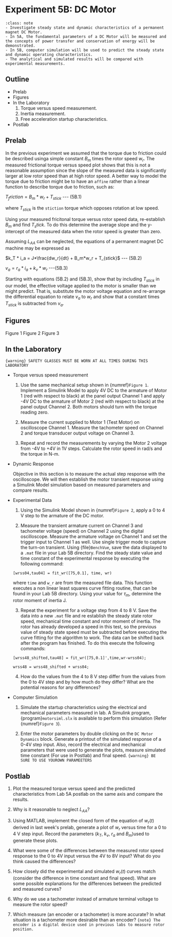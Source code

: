 # Experiment 5B: DC Motor

```{admonition} Objective
:class: note
- Investigate steady state and dynamic characteristics of a permanent magnet DC Motor.
- In 5A, the fundamental parameters of a DC Motor will be measured and the concepts of power transfer and conservation of energy will be demonstrated. 
- In 5B, computer simulation will be used to predict the steady state and dynamic operating characteristics.
- The analytical and simulated results will be compared with experimental measurements.
```

## Outline

- Prelab
- Figures
- In the Laboratory
    1. Torque versus speed measurement.
    2. Inertia measurement.
    3. Free acceleration startup characteristics.
- Postlab

## Prelab

In the previous experiment we assumed that the torque due to friction could be described usinga simple constant $B_m$ times the rotor speed $w_r$. The measured frictional torque versus speed plot shows that this is not a reasonable assumption since the slope of the measured data is significantly larger at low rotor speed than at high rotor speed. A better way to model the torque due to friction might be to have an `affine` rather than a linear function to describe torque due to friction, such as:

$T_friction = B_m * w_r + T_{stick}$ --- (5B.1)

where $T_{stick}$ is the `stiction` torque which opposes rotation at low speed.

Using your measured fricitonal torque versus rotor speed data, re-establish $B_m$ and find $T_stick$. To do this determine the average slope and the y-intercept of the measured data when the rotor speed is greater than zero.

Assuming $L_{AA}$ can be neglected, the equations of a permanent magnet DC machine may be expressed as

$k_T * i_a = J*\frac{dw_r}{dt} + B_m*w_r + T_{stick}$ --- (5B.2)

$v_a = r_a * i_a + k_v * w_r$ ---(5B.3)

Starting with equations (5B.2) and (5B.3), show that by including $T_{stick}$ in our model, the effective voltage applied to the motor is smaller than we might predict. That is, substitute the motor voltage equation and re-arrange the differential equation to relate $v_a$ to $w_r$ and show that a constant times $T_{stick}$ is subtracted from $v_a$.

## Figures 
Figure 1 
Figure 2 
Figure 3

## In the Laboratory

```{warning} SAFETY GLASSES MUST BE WORN AT ALL TIMES DURING THIS LABORATORY```

- Torque versus speed measurement

    1. Use the same mechanical setup shown in {numref}`Figure 1`. Implement a Simulink Model to apply 4V DC to the armature of Motor 1 (red with respect to black) at the panel output Channel 1 and apply -4V DC to the armature of Motor 2 (red with respect to black) at the panel output Channel 2. Both motors should turn with the torque reading zero.

    2. Measure the current supplied to Motor 1 (Test Motor) on oscilloscope Channel 1. Measure the tachometer speed on Channel 2 and torque transducer output voltage on Channel 3. 

    3. Repeat and record the measurements by varying the Motor 2 voltage from -4V to +4V in 1V steps. Calculate the rotor speed in rad/s and the torque in N-m.

- Dynamic Response

    Objective in this section is to measure the actual step response with the oscilloscope. We will then establish the motor transient response using a Simulink Model simulation based on measured parameters and compare results.

- Experimental Data

    1. Using the Simulink Model shown in {numref}`Figure 2`, apply a 0 to 4 V step to the armature of the DC motor.

    2. Measure the transient armature current on Channel 3 and tachometer voltage (speed) on Channel 2 using the digital oscilloscope. Measure the armature voltage on Channel 1 and set the trigger input to Channel 1 as well. Use single trigger mode to capture the turn-on transient. Using {file}`BenchVue`, save the data displayed to a `.mat` file in your Lab 5B directory. Find the steady state value and time constant of the experimental response by executing the following command:

    `[wrss04,tau04] = fit_wr([75,0.1], time, wr)`

    where `time` and `w_r` are from the measured file data. This function executes a non linear least squares curve fitting routine, that can be found in your Lab 5B directory. Using your value for $\tau_m$, determine the rotor moment of inertia J.

    3. Repeat the experiment for a voltage step from 4 to 8 V. Save the data into a new `.mat` file and re establish the steady state rotor speed, mechanical time constant and rotor moment of inertia. The rotor has already developed a speed in this test, so the previous value of steady state speed must be subtracted before executing the curve fitting for the algorithm to work. The data can be shifted back after the program has finished. To do this execute the following commands:

    `[wrss48_shifted,tau48] = fit_wr([75,0.1]',time,wr-wrss04);`

    `wrss48 = wrss48_shifted + wrss04;`

    4. How do the values from the 4 to 8 V step differ from the values from the 0 to 4V step and by how much do they differ? What are the potential reasons for any differences?

- Computer Simulation

    1. Simulate the startup characteristics using the electrical and mechanical parameters measured in lab. A Simulink program, {program}`motorsiml.slx` is available to perform this simulation (Refer {numref}`Figure 3`).

    2. Enter the motor parameters by double clicking on the `DC Motor Dynamics` block. Generate a printout of the simulated response of a 0-4V step input. Also, record the electrical and mechanical parameters that were used to generate the plots, measure simulated time constant (For use in Postlab) and final speed. 
    ```{warning} BE SURE TO USE YOUROWN PARAMEETERS ```

## Postlab

1. Plot the measured torque versus speed and the predicted characteristics from Lab 5A postlab on the same axis and compare the results.

2. Why is it reasonable to neglect $L_{AA}$?

3. Using MATLAB, implement the closed form of the equation of $w_r(t)$ derived in last week's prelab, generate a plot of $w_r$ versus time for a 0 to 4 V step input. Record the parameters ($k_T$, $k_v$, $r_a$ and $B_m$)used to generate these plots.

4. What were some of the differences between the measured rotor speed response to the 0 to 4V input versus the 4V to 8V input? What do you think caused the differences?

5. How closely did the experimental and simulated $w_r(t)$ curves match (consider the difference in time constant and final speed). What are some possible explanations for the differences between the predicted and measured curves?

6. Why do we use a tachometer instead of armature terminal voltage to measure the rotor speed?

7. Which measure (an encoder or a tachometer) is more accurate? In what situation is a tachometer more desirable than an encoder? 
```{note} The encoder is a digital device used in previous labs to measure rotor position.```